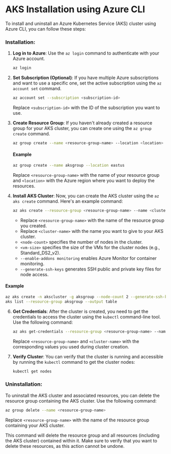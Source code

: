 # AKS Installation using Azure CLI
To install and uninstall an Azure Kubernetes Service (AKS) cluster using Azure CLI, you can follow these steps:

### Installation:

1. **Log in to Azure**: Use the `az login` command to authenticate with your Azure account.

   ```bash
   az login
   ```

2. **Set Subscription (Optional)**: If you have multiple Azure subscriptions and want to use a specific one, set the active subscription using the `az account set` command.

   ```bash
   az account set --subscription <subscription-id>
   ```

   Replace `<subscription-id>` with the ID of the subscription you want to use.

3. **Create Resource Group**: If you haven't already created a resource group for your AKS cluster, you can create one using the `az group create` command.

   ```bash
   az group create --name <resource-group-name> --location <location>
   ```
   #### Example
   ```bash
   az group create --name aksgroup --location eastus
   ```

   Replace `<resource-group-name>` with the name of your resource group and `<location>` with the Azure region where you want to deploy the resources.

5. **Install AKS Cluster**: Now, you can create the AKS cluster using the `az aks create` command. Here's an example command:

   ```bash
   az aks create --resource-group <resource-group-name> --name <cluster-name> --node-count <node-count> --node-vm-size <vm-size> --enable-addons monitoring --generate-ssh-keys
   ```

   - Replace `<resource-group-name>` with the name of the resource group you created.
   - Replace `<cluster-name>` with the name you want to give to your AKS cluster.
   - `<node-count>` specifies the number of nodes in the cluster.
   - `<vm-size>` specifies the size of the VMs for the cluster nodes (e.g., Standard_DS2_v2).
   - `--enable-addons monitoring` enables Azure Monitor for container monitoring.
   - `--generate-ssh-keys` generates SSH public and private key files for node access.
#### Example
```bash
az aks create -n akscluster -g aksgroup --node-count 2 --generate-ssh-keys
aks list --resource-group aksgroup --output table
```


6. **Get Credentials**: After the cluster is created, you need to get the credentials to access the cluster using the `kubectl` command-line tool. Use the following command:

   ```bash
   az aks get-credentials --resource-group <resource-group-name> --name <cluster-name>
   ```

   Replace `<resource-group-name>` and `<cluster-name>` with the corresponding values you used during cluster creation.

7. **Verify Cluster**: You can verify that the cluster is running and accessible by running the `kubectl` command to get the cluster nodes:

   ```bash
   kubectl get nodes
   ```

### Uninstallation:

To uninstall the AKS cluster and associated resources, you can delete the resource group containing the AKS cluster. Use the following command:

```bash
az group delete --name <resource-group-name> 
```

Replace `<resource-group-name>` with the name of the resource group containing your AKS cluster.

This command will delete the resource group and all resources (including the AKS cluster) contained within it. Make sure to verify that you want to delete these resources, as this action cannot be undone.

